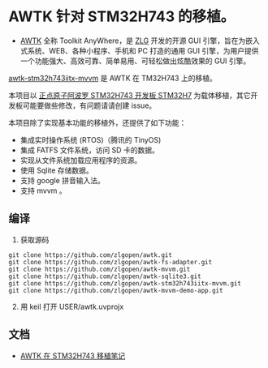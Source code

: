 # AWTK 针对 STM32H743 的移植。

* [AWTK](https://github.com/zlgopen/awtk) 全称 Toolkit AnyWhere，是 [ZLG](http://www.zlg.cn/) 开发的开源 GUI 引擎，旨在为嵌入式系统、WEB、各种小程序、手机和 PC 打造的通用 GUI 引擎，为用户提供一个功能强大、高效可靠、简单易用、可轻松做出炫酷效果的 GUI 引擎。

[awtk-stm32h743iitx-mvvm](https://github.com/zlgopen/awtk-stm32h743iitx-mvvm) 是 AWTK 在 TM32H743 上的移植。

本项目以 [正点原子阿波罗 STM32H743 开发板 STM32H7](https://item.taobao.com/item.htm?id=571115692251&ali_refid=a3_430582_1006:1103191143:N:HIGgPtZ%2BAhQpeEvXe%2FK1RspPjJRVCvOC:5b41a06d9f58d787690cd30a8865e887&ali_trackid=1_5b41a06d9f58d787690cd30a8865e887&spm=a230r.1.14.8#detail) 为载体移植，其它开发板可能要做些修改，有问题请请创建 issue。

本项目除了实现基本功能的移植外，还提供了如下功能：

* 集成实时操作系统 (RTOS)（腾讯的 TinyOS)
* 集成 FATFS 文件系统，访问 SD 卡的数据。
* 实现从文件系统加载应用程序的资源。
* 使用 Sqlite 存储数据。
* 支持 google 拼音输入法。
* 支持 mvvm 。

## 编译

1. 获取源码

```
git clone https://github.com/zlgopen/awtk.git
git clone https://github.com/zlgopen/awtk-fs-adapter.git
git clone https://github.com/zlgopen/awtk-mvvm.git
git clone https://github.com/zlgopen/awtk-sqlite3.git
git clone https://github.com/zlgopen/awtk-stm32h743iitx-mvvm.git
git clone https://github.com/zlgopen/awtk-mvvm-demo-app.git
```

2. 用 keil 打开 USER/awtk.uvprojx

## 文档

* [AWTK 在 STM32H743 移植笔记](https://github.com/zlgopen/awtk-stm32h743iitx-mvvm/blob/master/docs/stm32h743iitx_port.md)
